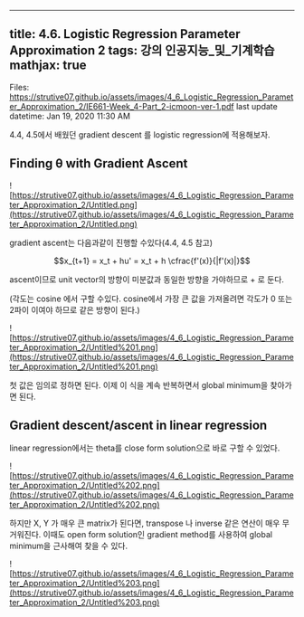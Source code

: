 
--- 
title:  4.6. Logistic Regression Parameter Approximation 2 
tags: 강의 인공지능_및_기계학습
mathjax: true
---



Files: https://strutive07.github.io/assets/images/4_6_Logistic_Regression_Parameter_Approximation_2/IE661-Week_4-Part_2-icmoon-ver-1.pdf
last update datetime: Jan 19, 2020 11:30 AM

4.4, 4.5에서 배웠던 gradient descent 를 logistic regression에 적용해보자.

## Finding θ with Gradient Ascent

![https://strutive07.github.io/assets/images/4_6_Logistic_Regression_Parameter_Approximation_2/Untitled.png](https://strutive07.github.io/assets/images/4_6_Logistic_Regression_Parameter_Approximation_2/Untitled.png)

gradient ascent는 다음과같이 진행할 수있다(4.4, 4.5 참고)

$$x_{t+1} = x_t + hu' = x_t + h \cfrac{f'(x)}{|f'(x)|}$$

ascent이므로 unit vector의 방향이 미분값과 동일한 방향을 가야하므로 + 로 둔다.

(각도는 cosine 에서 구할 수있다. cosine에서 가장 큰 값을 가져올려면 각도가 0 또는 2파이 이여야 하므로 같은 방향이 된다.)

![https://strutive07.github.io/assets/images/4_6_Logistic_Regression_Parameter_Approximation_2/Untitled%201.png](https://strutive07.github.io/assets/images/4_6_Logistic_Regression_Parameter_Approximation_2/Untitled%201.png)

첫 값은 임의로 정하면 된다. 이제 이 식을 계속 반복하면서 global minimum을 찾아가면 된다.

## Gradient descent/ascent in linear regression

linear regression에서는 theta를 close form solution으로 바로 구할 수 있었다.

![https://strutive07.github.io/assets/images/4_6_Logistic_Regression_Parameter_Approximation_2/Untitled%202.png](https://strutive07.github.io/assets/images/4_6_Logistic_Regression_Parameter_Approximation_2/Untitled%202.png)

하지만 X, Y 가 매우 큰 matrix가 된다면, transpose 나 inverse 같은 연산이 매우 무거워진다. 이때도 open form solution인 gradient method를 사용하여 global minimum을 근사해여 찾을 수 있다.

![https://strutive07.github.io/assets/images/4_6_Logistic_Regression_Parameter_Approximation_2/Untitled%203.png](https://strutive07.github.io/assets/images/4_6_Logistic_Regression_Parameter_Approximation_2/Untitled%203.png)
